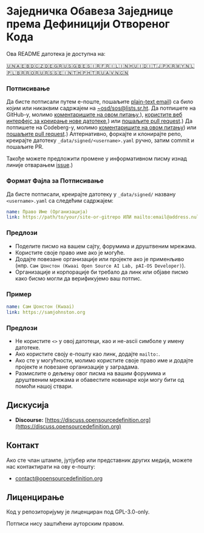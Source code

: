 # Заједничка Обавеза Заједнице према Дефиницији Отвореног Кода

Ова README датотека је доступна на:
<!-- TRANSLATIONS_START -->
[🇺🇳](README.md)[🇦🇪](README-ar-AE.md)[🇧🇩](README-bn-BD.md)[🇨🇿](README-cs-CZ.md)[🇩🇪](README-de-DE.md)[🇬🇷](README-el-GR.md)[🇺🇸](README-en-US.md)[🇬🇧](README-en-GB.md)[🇪🇸](README-es-ES.md)[🇮🇷](README-fa-IR.md)[🇫🇷](README-fr-FR.md)[🇮🇱](README-he-IL.md)[🇮🇳](README-hi-IN.md)[🇭🇺](README-hu-HU.md)[🇮🇩](README-id-ID.md)[🇮🇹](README-it-IT.md)[🇯🇵](README-ja-JP.md)[🇰🇷](README-ko-KR.md)[🇲🇾](README-ms-MY.md)[🇳🇱](README-nl-NL.md)[🇵🇱](README-pl-PL.md)[🇧🇷](README-pt-BR.md)[🇷🇴](README-ro-RO.md)[🇷🇺](README-ru-RU.md)[🇷🇸](README-sr-RS.md)[🇸🇪](README-sv-SE.md)[🇮🇳](README-ta-IN.md)[🇹🇭](README-th-TH.md)[🇵🇭](README-tl-PH.md)[🇹🇷](README-tr-TR.md)[🇺🇦](README-uk-UA.md)[🇻🇳](README-vi-VN.md)[🇨🇳](README-zh-CN.md)
<!-- TRANSLATIONS_END -->

### Потписивање

Да бисте потписали путем е-поште, пошаљите [plain-text email](https://useplaintext.email/)) са било којим или никаквим садржајем на [~osd/sos@lists.sr.ht](mailto:~osd/sos@lists.sr.ht).
Да потпишете на GitHub-у, молимо [коментаришите на овом питању](https://github.com/OpenSourceDefinition/sos/issues/1),), [користите веб интерфејс за креирање нове датотеке](https://github.com/OpenSourceDefinition/sos/new/main/_data/signed),) или [пошаљите pull request](https://github.com/OpenSourceDefinition/sos/pulls).)
Да потпишете на Codeberg-у, молимо [коментаришите на овом питању](https://codeberg.org/osd/sos/issues/1)) или [пошаљите pull request](https://codeberg.org/osd/sos/pulls).)
Алтернативно, форкајте и клонирајте репо, креирајте датотеку `_data/signed/<username>.yaml` ручно, затим commit и пошаљите PR.

Такође можете предложити промене у информативном писму изнад линије отварањем [issue](https://codeberg.org/osd/sos/issues).)

### Формат Фајла за Потписивање

Да бисте потписали, креирајте датотеку у `_data/signed/` названу `<username>.yaml` са следећим садржајем:

```yaml
name: Право Име (Организација)
link: https://path/to/your/site-or-gitrepo ИЛИ mailto:email@address.nul
```

### Предлози
- Поделите писмо на вашем сајту, форумима и друштвеним мрежама.
- Користите своје право име ако је могуће.
- Додајте повезане организације или пројекте ако је применљиво (нпр. `Сам Џонстон (Kwaai Open Source AI Lab, pAI-OS Developer)`).
- Организације и корпорације би требало да линк или објаве писмо како бисмо могли да верификујемо ваш потпис.

### Пример

```yaml
name: Сам Џонстон (Kwaai)
link: https://samjohnston.org
```

### Предлози

- Не користите `<>` у овој датотеци, као и не-ascii симболе у имену датотеке.
- Ако користите своју е-пошту као линк, додајте `mailto:`.
- Ако сте у могућности, молимо користите своје право име и додајте пројекте и повезане организације у заградама.
- Размислите о дељењу овог писма на вашим форумима и друштвеним мрежама и обавестите новинаре који могу бити од помоћи нашој ствари.

## Дискусија

- **Discourse:** [https://discuss.opensourcedefinition.org](https://discuss.opensourcedefinition.org)

## Контакт
Ако сте члан штампе, јутјубер или представник других медија, можете нас контактирати на ову е-пошту:
- [contact@opensourcedefinition.org](mailto:contact@opensourcedefinition.org)

## Лиценцирање
Код у репозиторијуму је лиценциран под GPL-3.0-only.

Потписи нису заштићени ауторским правом.